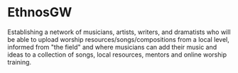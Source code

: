 # EthnosGW
Establishing a network of musicians, artists, writers, and dramatists who will be able to upload worship resources/songs/compositions from a local level, informed from "the field" and where musicians can add their music and ideas to a collection of songs, local resources, mentors and online worship training.  
